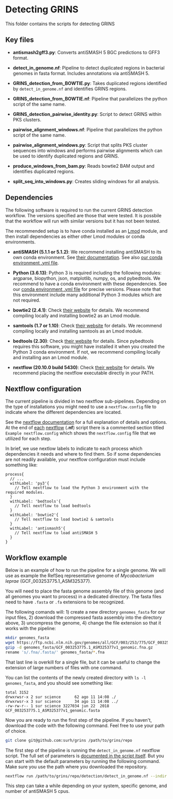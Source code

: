 # Detecting GRINS
This folder contains the scripts for detecting GRINS

## Key files

* **antismash2gff3.py**: Converts antiSMASH 5 BGC predictions to GFF3 format.

* **detect_in_genome.nf**: Pipeline to detect duplicated regions in
bacterial genomes in fasta format. Includes annotations via antiSMASH 5.

* **GRINS_detection_from_BOWTIE.py**: Takes duplicated regions identified by
`detect_in_genome.nf` and identifies GRINS regions.

* **GRINS_detection_from_BOWTIE.nf**: Pipeline that parallelizes the python
script of the same name.

* **GRINS_detection_pairwise_identity.py**: Script to detect GRINS within
PKS clusters.

* **pairwise_alignment_windows.nf**: Pipeline that parallelizes the python
script of the same name.

* **pairwise_alignment_windows.py**: Script that splits PKS cluster sequences
into windows and performs pairwise alignments which can be used to identify
duplicated regions and GRINS.

* **produce_windows_from_bam.py**: Reads bowtie2 BAM output and identifies
duplicated regions.

* **split_seq_into_windows.py**: Creates sliding windows for all analysis.


## Dependencies

The following software is required to run the current GRINS detection workflow.
The versions specified are those that were tested. It is possbile that the
workflow will run with similar versions but it has not been tested.

The recommended setup is to have conda installed as an
[Lmod](https://lmod.readthedocs.io/en/latest/index.html) module, and then
install dependencies as either other Lmod modules or conda environments.

* **antiSMASH (5.1.1 or 5.1.2)**: We recommend installing antiSMASH to its
own conda environment. See [their documentation](https://docs.antismash.secondarymetabolites.org/install/).
See also [our conda environment .yml file](../conda_envs/antismash.yml).

* **Python (3.6.13)**: Python 3 is required including the following modules:
argparse, biopython, json, matplotlib, numpy, os, and pybedtools. We recommend
to have a conda environment with these dependencies.
See our [conda environment .yml file](../conda_envs/fraserconda.yml)
for precise versions. Please note that this environment include many additional
Python 3 modules which are not required.

* **bowtie2 (2.4.1)**: Check [their website](http://bowtie-bio.sourceforge.net/bowtie2/index.shtml) for details.
We recommend compiling locally and installing bowtie2 as an Lmod module.

* **samtools (1.7 or 1.10)**: Check [their website](http://www.htslib.org/) for details.
We recommend compiling locally and installing samtools as an Lmod module.

* **bedtools (2.30)**: Check [their website](https://bedtools.readthedocs.io/en/latest/index.html) for details.
Since pybedtools requires this software, you might have installed it when you
created the Python 3 conda environment. If not, we recommend compiling locally
and installing asn an Lmod module.

* **nextflow (20.10.0 build 5430)**: Check [their website](https://www.nextflow.io/) for details.
We recommend placing the nextflow executable directly in your PATH.

## Nextflow configuration

The current pipeline is divided in two nextflow sub-pipelines. Depending on
the type of installations you might need to use a `nextflow.config` file
to indicate where the different dependencies are located.

See the [nextflow documentation](https://www.nextflow.io/docs/latest/index.html)
for a full explanation of details and options. At the end of
[each](https://github.com/surh/grins/blob/ad4259bd86a5c587bb2e5ede7ba895192828b8f3/detection/detect_in_genome.nf#L202-L231)
[nextflow](https://github.com/surh/grins/blob/ad4259bd86a5c587bb2e5ede7ba895192828b8f3/detection/GRINS_detection_from_BOWTIE.nf#L42-L59)
(**.nf**) script there is a commented section titled `Example nextflow.config`
which shows the `nextflow.config` file that we utilized for each step.

In brief, we use nextlow labels to indicate to each process which dependencies
it needs and where to find them. So if some dependencies are not readily
available, your nextflow configuration must include something like:

```nextflow
process{
  // ...
  withLabel: 'py3'{
    // Tell nextflow to load the Python 3 environment with the required modules.
  }
  withLabel: 'bedtools'{
    // Tell nextflow to load bedtools
  }
  withLabel: 'bowtie2'{
    // Tell nextflow to load bowtie2 & samtools
  }
  withLabel: 'antismash5'{
    // Tell nextflow to load antiSMASH 5
  }
}
```

## Workflow example

Below is an example of how to run the pipeline for a single genome. We will
use as example the RefSeq representative genome of *Mycobacterium leprae*
(GCF_003253775.1_ASM325377).

You will need to place the fasta genome assembly file of this  genome
(and all genomes you want to process) in a dedicated directory. The fasta
files need to have `.fasta` or `.fa` extensions to be recognized.

The following comands will: 1) create a new directory `genomes_fasta` for
our input files, 2) download the compressed fasta assembly into the directory
above, 3) uncompress the genome, 4) change the file extension so that it
works with the pipeline:

```bash
mkdir genomes_fasta
wget https://ftp.ncbi.nlm.nih.gov/genomes/all/GCF/003/253/775/GCF_003253775.1_ASM325377v1/GCF_003253775.1_ASM325377v1_genomic.fna.gz -P genomes_fasta/
gzip -d genomes_fasta/GCF_003253775.1_ASM325377v1_genomic.fna.gz
rename 's/.fna/.fasta/' genomes_fasta/*.fna
```

That last line is overkill for a single file, but it can be useful to change
the extension of large numbers of files with one command.

You can list the contents of the newly created directory with
`ls -l genomes_fasta`, and you should see something like:

```
total 3152
drwxrwsr-x 2 sur science      62 ago 11 14:08 ./
drwxrwsr-x 3 sur science      34 ago 11 14:08 ../
-rw-rw-r-- 1 sur science 3227034 jun 22  2018 GCF_003253775.1_ASM325377v1_genomic.fasta
```

Now you are ready to run the first step of the pipeline. If you haven't,
download the code with the following command. Feel free to use your path
of choice.

```bash
git clone git@github.com:surh/grins /path/to/grins/repo
```

The first step of the pipeline is running the `detect_in_genome.nf` nextflow
script. The full set of parameters is
[documented in the script itself](https://github.com/surh/grins/blob/10753e80b0bfca2a26e6eb7c19824e82ef74b2ac/detection/detect_in_genome.nf#L17-L41).
But you can start with the default parameters by running the following command.
Make sure you use the path where you downloaded the repository.

```bash
nextflow run /path/to/grins/repo/detection/detect_in_genome.nf --indir genomes_fasta --outdir first_step --antismash_cpus 2
```

This step can take a while depending on your system, specific genome, and
number of antiSMASH 5 cpus.
